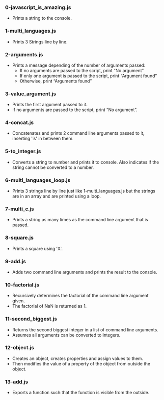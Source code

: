 ### 0-javascript_is_amazing.js
- Prints a string to the console.
### 1-multi_languages.js
- Prints 3 Strings line by line.
### 2-arguments.js
- Prints a message depending of the number of arguments passed:
	- If no arguments are passed to the script, print “No argument”
	- If only one argument is passed to the script, print “Argument found”
	- Otherwise, print “Arguments found”
### 3-value_argument.js
- Prints the first argument passed to it.
- If no arguments are passed to the script, print “No argument”.
### 4-concat.js
- Concatenates and prints 2 command line arguments passed to it, inserting 'is'
  in between them.
### 5-to_integer.js
- Converts a string to number and prints it to console. Also indicates if the
  string cannot be converted to a number.
### 6-multi_languages_loop.js
- Prints 3 strings line by line just like 1-multi_languages.js but the strings
  are in an array and are printed using a loop.
### 7-multi_c.js
- Prints a string as many times as the command line argument that is passed.
### 8-square.js
- Prints a square using 'X'.
### 9-add.js
- Adds two command line arguments and prints the result to the console.
### 10-factorial.js
- Recursively determines the factorial of the command line argument given.
- The factorial of NaN is returned as 1.
### 11-second_biggest.js
- Returns the second biggest integer in a list of command line arguments.
- Assumes all arguments can be converted to integers.
### 12-object.js
- Creates an object, creates properties and assign values to them.
- Then modifies the value of a property of the object from outside the object.
### 13-add.js
- Exports a function such that the function is visible from the outside.
